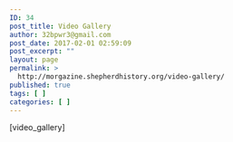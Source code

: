 ```yaml
---
ID: 34
post_title: Video Gallery
author: 32bpwr3@gmail.com
post_date: 2017-02-01 02:59:09
post_excerpt: ""
layout: page
permalink: >
  http://morgazine.shepherdhistory.org/video-gallery/
published: true
tags: [ ]
categories: [ ]
---
```

[video_gallery]